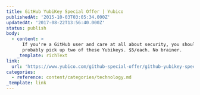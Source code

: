 ```yaml
---
title: GitHub YubiKey Special Offer | Yubico
publishedAt: '2015-10-03T03:05:34.000Z'
updatedAt: '2017-08-22T13:56:40.000Z'
status: publish
body:
  - content: >
      If you're a GitHub user and care at all about security, you should
      probably pick up two of these Yubikeys. $5/each. No brainer.
    _template: richText
link:
  url: 'https://www.yubico.com/github-special-offer/github-yubikey-special-offer/'
categories:
  - reference: content/categories/technology.md
_template: link
---
```



